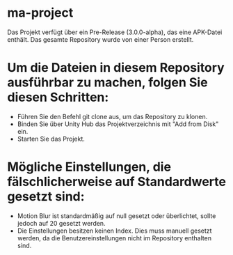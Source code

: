 # ma-project
Das Projekt verfügt über ein Pre-Release (3.0.0-alpha), das eine APK-Datei enthält.
Das gesamte Repository wurde von einer Person erstellt.

# Um die Dateien in diesem Repository ausführbar zu machen, folgen Sie diesen Schritten:
- Führen Sie den Befehl git clone aus, um das Repository zu klonen.
- Binden Sie über Unity Hub das Projektverzeichnis mit "Add from Disk" ein.
- Starten Sie das Projekt.

# Mögliche Einstellungen, die fälschlicherweise auf Standardwerte gesetzt sind:
- Motion Blur ist standardmäßig auf null gesetzt oder überlichtet, sollte jedoch auf 20 gesetzt werden.
- Die Einstellungen besitzen keinen Index. Dies muss manuell gesetzt werden, da die Benutzereinstellungen nicht im Repository enthalten sind.
